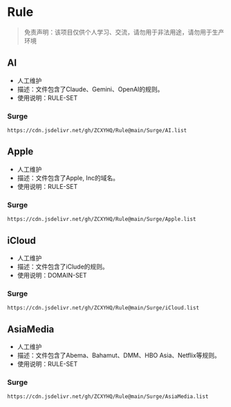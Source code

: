 # Rule

> 免责声明：该项目仅供个人学习、交流，请勿用于非法用途，请勿用于生产环境  

## AI
- 人工维护
- 描述：文件包含了Claude、Gemini、OpenAI的规则。
- 使用说明：RULE-SET
### Surge
```
https://cdn.jsdelivr.net/gh/ZCXYHQ/Rule@main/Surge/AI.list
```

## Apple
- 人工维护
- 描述：文件包含了Apple, Inc的域名。
- 使用说明：RULE-SET
### Surge
```
https://cdn.jsdelivr.net/gh/ZCXYHQ/Rule@main/Surge/Apple.list
```

## iCloud
- 人工维护
- 描述：文件包含了iClude的规则。
- 使用说明：DOMAIN-SET
### Surge
```
https://cdn.jsdelivr.net/gh/ZCXYHQ/Rule@main/Surge/iCloud.list
```

## AsiaMedia
- 人工维护
- 描述：文件包含了Abema、Bahamut、DMM、HBO Asia、Netflix等规则。
- 使用说明：RULE-SET
### Surge
```
https://cdn.jsdelivr.net/gh/ZCXYHQ/Rule@main/Surge/AsiaMedia.list
```
